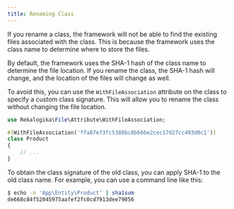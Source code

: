 ```yaml
---
title: Renaming Class
---
```


If you rename a class, the framework will not be able to find the existing files
associated with the class. This is because the framework uses the class name to
determine where to store the files.

By default, the framework uses the SHA-1 hash of the class name to determine the
file location. If you rename the class, the SHA-1 hash will change, and the
location of the files will change as well.

To avoid this, you can use the `WithFileAssociation` attribute on the class to
specify a custom class signature. This will allow you to rename the class
without changing the file location.

```php
use Rekalogika\File\Attribute\WithFileAssociation;

#[WithFileAssociation('ffa87ef3fc5388bc8b666e2cec17d27cc493d0c1')]
class Product
{
    // ...
}
```

To obtain the class signature of the old class, you can apply SHA-1 to the old
class name. For example, you can use a command line like this:

```bash
$ echo -n 'App\Entity\Product' | sha1sum
de668c84f52045975aafef2fc0cd7913dee79056
```